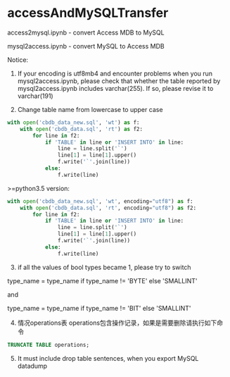 # accessAndMySQLTransfer

access2mysql.ipynb - convert Access MDB to MySQL

mysql2access.ipynb -  convert MySQL to Access MDB

Notice:

1. If your encoding is utf8mb4 and encounter problems when you run mysql2access.ipynb, please check that whether the table reported by mysql2access.ipynb includes varchar(255). If so, please revise it to varchar(191)

2. Change table name from lowercase to upper case
```python
with open('cbdb_data_new.sql', 'wt') as f:
    with open('cbdb_data.sql', 'rt') as f2:
        for line in f2:
            if 'TABLE' in line or 'INSERT INTO' in line:
                line = line.split('`')
                line[1] = line[1].upper()
                f.write('`'.join(line))
            else:
                f.write(line)
```

 &gt;=python3.5 version:
```python
with open('cbdb_data_new.sql', 'wt', encoding="utf8") as f:
    with open('cbdb_data.sql', 'rt', encoding="utf8") as f2:
        for line in f2:
            if 'TABLE' in line or 'INSERT INTO' in line:
                line = line.split('`')
                line[1] = line[1].upper()
                f.write('`'.join(line))
            else:
                f.write(line)
```

3. if all the values of bool types became 1, please try to switch

type_name = type_name if type_name != 'BYTE' else 'SMALLINT'

and

type_name = type_name if type_name != 'BIT' else 'SMALLINT'


4. 情况operations表
operations包含操作记录，如果是需要删除请执行如下命令
```sql
TRUNCATE TABLE operations;
```

5. It must include drop table sentences, when you export MySQL datadump
